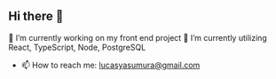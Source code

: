 ## Hi there 👋

🔭 I’m currently working on my front end project
🌱 I’m currently utilizing React, TypeScript, Node, PostgreSQL
- 📫 How to reach me: lucasyasumura@gmail.com
<!--
**LukeYasu/LukeYasu** is a ✨ _special_ ✨ repository because its `README.md` (this file) appears on your GitHub profile.

Here are some ideas to get you started:

- 👯 I’m looking to collaborate on ...
- 🤔 I’m looking for help with ...
- 💬 Ask me about ...
- 😄 Pronouns: ...
- ⚡ Fun fact: ...
-->
